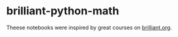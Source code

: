 # brilliant-python-math

Theese notebooks were inspired by great courses on [brilliant.org](brilliant.org).
